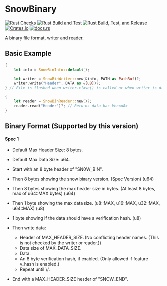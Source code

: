 # SnowBinary
[![Rust Checks](https://github.com/harmless-tech/snowbinary/actions/workflows/checks.yml/badge.svg)](https://github.com/harmless-tech/snowbinary/actions/workflows/checks.yml)
[![Rust Build and Test](https://github.com/harmless-tech/snowbinary/actions/workflows/build.yml/badge.svg)](https://github.com/harmless-tech/snowbinary/actions/workflows/build.yml)
[![Rust Build, Test, and Release](https://github.com/harmless-tech/snowbinary/actions/workflows/release.yml/badge.svg)](https://github.com/harmless-tech/snowbinary/actions/workflows/release.yml)
[![Crates.io](https://img.shields.io/crates/v/snowbinary)](https://crates.io/crates/snowbinary)
[![docs.rs](https://img.shields.io/docsrs/snowbinary/latest)](https://docs.rs/snowbinary/latest/snowbinary)

A binary file format, writer and reader.

## Basic Example

```rust
{
    let info = SnowBinInfo::default();    

    let writer = SnowBinWriter::new(&info, PATH as PathBuf)?;
    writer.write("Header", DATA as &[u8])?;
} // File is flushed when writer.close() is called or when writer is dropped.

{
    let reader = SnowBinReader::new()?;
    reader.read("Header")?; // Returns data has Vec<u8>
}
```

## Binary Format (Supported by this version)

#### Spec 1

- Default Max Header Size: 8 bytes.
- Default Max Data Size: u64.


- Start with an 8 byte header of "SNOW_BIN".
- Then 8 bytes showing the snow binary version. (Spec Version) (u64)
- Then 8 bytes showing the max header size in bytes. (At least 8 bytes, max of u64::MAX bytes) (u64)
- Then 1 byte showing the max data size.  (u8::MAX, u16::MAX, u32::MAX, u64::MAX) (u8)
- 1 byte showing if the data should have a verification hash. (u8)
- Then write data:
  - Header of MAX_HEADER_SIZE. (No conflicting header names. (This is not checked by the writer or reader.))
  - Data size of MAX_DATA_SIZE.
  - Data.
  - An 8 byte verification hash, if enabled. (Only allowed if feature v_hash is enabled.)
  - Repeat until \\/.
- End with a MAX_HEADER_SIZE header of "SNOW_END".
